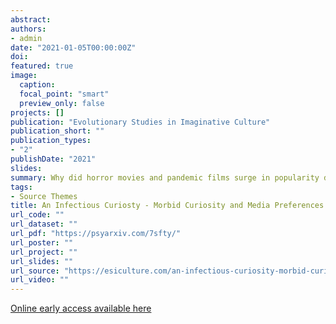 ```yaml
---
abstract:
authors:
- admin
date: "2021-01-05T00:00:00Z"
doi:
featured: true
image:
  caption:
  focal_point: "smart"
  preview_only: false
projects: []
publication: "Evolutionary Studies in Imaginative Culture"
publication_short: ""
publication_types:
- "2"
publishDate: "2021"
slides:
summary: Why did horror movies and pandemic films surge in popularity during the COVID19 outbreak? It may have to do with morbid curiostity.
tags:
- Source Themes
title: An Infectious Curiosty - Morbid Curiosity and Media Preferences During a Pandemic
url_code: ""
url_dataset: ""
url_pdf: "https://psyarxiv.com/7sfty/"
url_poster: ""
url_project: ""
url_slides: ""
url_source: "https://esiculture.com/an-infectious-curiosity-morbid-curiosity-and-media-preferences-during-a-pandemic"
url_video: ""
---
```



[Online early access available here](https://esiculture.com/an-infectious-curiosity-morbid-curiosity-and-media-preferences-during-a-pandemic)